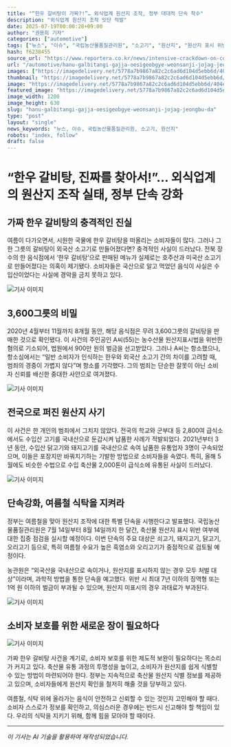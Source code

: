 ```yaml
---
title: "“한우 갈비탕이 가짜?!”… 외식업계 원산지 조작, 정부 대대적 단속 착수"
description: "외식업계 원산지 조작 잇단 적발"
date: 2025-07-19T00:00:28+09:00
author: "권용희 기자"
categories: ["automotive"]
tags: ["뉴스", "이슈", "국립농산물품질관리원", "소고기", "원산지", "원산지 표시 위반", "축산물", "한우", "한우갈비탕", "외식업계", "정부 단속"]
hash: f6238455
source_url: "https://www.reportera.co.kr/news/intensive-crackdown-on-country-of-origin-labeling/"
url: "/automotive/hanu-galbitangi-gajja-oesigeobgye-weonsanji-jojag-jeongbu-da/"
images: ["https://imagedelivery.net/5778a7b9867a82c2c6ad6d104d5ebb6d/404ee959-9bc4-42f8-d45a-4768cac98000/public"]
thumbnail: "https://imagedelivery.net/5778a7b9867a82c2c6ad6d104d5ebb6d/404ee959-9bc4-42f8-d45a-4768cac98000/public"
image: "https://imagedelivery.net/5778a7b9867a82c2c6ad6d104d5ebb6d/404ee959-9bc4-42f8-d45a-4768cac98000/public"
featured_image: "https://imagedelivery.net/5778a7b9867a82c2c6ad6d104d5ebb6d/404ee959-9bc4-42f8-d45a-4768cac98000/public"
image_width: 1200
image_height: 630
slug: "hanu-galbitangi-gajja-oesigeobgye-weonsanji-jojag-jeongbu-da"
type: "post"
layout: "single"
news_keywords: "뉴스, 이슈, 국립농산물품질관리원, 소고기, 원산지"
robots: "index, follow"
draft: false
---
```


# “한우 갈비탕, 진짜를 찾아서!”… 외식업계의 원산지 조작 실태, 정부 단속 강화

## 가짜 한우 갈비탕의 충격적인 진실

여름이 다가오면서, 시원한 국물에 한우 갈비탕을 떠올리는 소비자들이 많다. 그러나 그 한 그릇의 갈비탕이 외국산 소고기로 만들어졌다면? 충격적인 사실이 드러났다. 전북 장수의 한 음식점에서 ‘한우 갈비탕’으로 판매된 메뉴가 실제로는 호주산과 미국산 소고기로 만들어졌다는 의혹이 제기됐다. 소비자들은 국산으로 알고 먹었던 음식이 사실은 수입산이었다는 사실에 경악을 금치 못하고 있다.


![기사 이미지](https://imagedelivery.net/5778a7b9867a82c2c6ad6d104d5ebb6d/e0bb9c49-2ded-4db8-2ab0-2250594a3400/public)


## 3,600그릇의 비밀

2020년 4월부터 11월까지 8개월 동안, 해당 음식점은 무려 3,600그릇의 갈비탕을 판매한 것으로 확인됐다. 이 사건의 주인공인 A씨(55)는 농수산물 원산지표시법을 위반한 혐의로 기소되어, 법원에서 900만 원의 벌금을 선고받았다. 그러나 A씨는 항소했으나, 항소심에서는 “일반 소비자가 인식하는 한우와 외국산 소고기 간의 차이를 고려할 때, 범죄의 경중이 가볍지 않다”며 항소를 기각했다. 그의 범죄는 단순한 잘못이 아닌 소비자 신뢰를 배신한 중대한 사안으로 여겨졌다.


![기사 이미지](https://imagedelivery.net/5778a7b9867a82c2c6ad6d104d5ebb6d/b44c5b56-4eb8-4b52-b9ae-f8af456ae000/public)


## 전국으로 퍼진 원산지 사기

이 사건은 한 개인의 범죄에서 그치지 않았다. 전국의 학교와 군부대 등 2,800여 급식소에서도 수입산 고기를 국내산으로 둔갑시켜 납품한 사례가 적발되었다. 2021년부터 3년 동안, 수입산 닭고기와 돼지고기를 국내산으로 속여 납품한 유통업자 3명이 구속되었으며, 이들은 포장지만 바꿔치기하는 기발한 방법으로 소비자들을 속였다. 특히, 올해 5월에도 비슷한 수법으로 수입 축산물 2,000톤이 급식소에 유통된 사실이 드러났다.


![기사 이미지](https://imagedelivery.net/5778a7b9867a82c2c6ad6d104d5ebb6d/404ee959-9bc4-42f8-d45a-4768cac98000/public)


## 단속강화, 여름철 식탁을 지켜라

정부는 여름철을 맞아 원산지 조작에 대한 특별 단속을 시행한다고 발표했다. 국립농산물품질관리원은 7월 14일부터 8월 14일까지 한 달간, 축산물 원산지 표시 위반 여부에 대한 집중 점검을 실시할 예정이다. 이번 단속의 주요 대상은 쇠고기, 돼지고기, 닭고기, 오리고기 등으로, 특히 여름철 수요가 높은 흑염소와 오리고기가 중점적으로 검토될 예정이다.

농관원은 “외국산을 국내산으로 속이거나, 원산지를 표시하지 않는 경우 모두 처벌 대상”이라며, 과학적 방법을 통한 단속을 예고했다. 위반 시 최대 7년 이하의 징역형 또는 1억 원 이하의 벌금이 부과될 수 있으며, 원산지 미표시의 경우 과태료가 부과된다.


![기사 이미지](https://imagedelivery.net/5778a7b9867a82c2c6ad6d104d5ebb6d/8dac3953-c339-4923-4877-72544cbe5600/public)


## 소비자 보호를 위한 새로운 장이 필요하다


![기사 이미지](https://imagedelivery.net/5778a7b9867a82c2c6ad6d104d5ebb6d/43db4a25-41fa-494e-f98a-447a65cd9600/public)


가짜 한우 갈비탕 사건을 계기로, 소비자 보호를 위한 제도적 보완이 필요하다는 목소리가 커지고 있다. 축산물 유통 과정의 투명성을 높이고, 소비자가 원산지를 쉽게 식별할 수 있는 방법이 마련되어야 한다. 정부는 지속적으로 축산물 원산지 식별 정보를 제공하고 있으며, 소비자들에게 원산지 확인을 철저히 해줄 것을 당부하고 있다.

여름철, 식탁 위에 올라가는 음식이 안전하고 신뢰할 수 있는 것인지 고민해야 할 때다. 소비자 스스로가 정보를 확인하고, 의심스러운 경우에는 반드시 신고해야 할 책임이 있다. 우리의 식탁을 지키기 위해, 함께 힘을 모아야 할 때이다.

---
*이 기사는 AI 기술을 활용하여 재작성되었습니다.*
